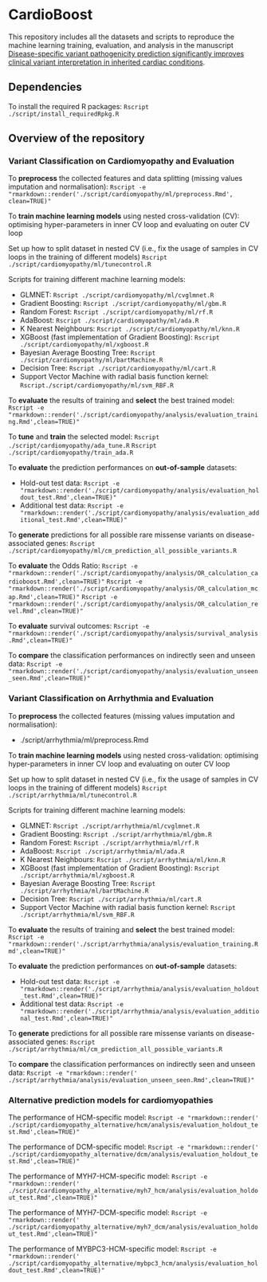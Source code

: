 ﻿# CardioBoost
This repository includes all the datasets and scripts to reproduce the machine learning training, evaluation, and analysis in the manuscript [Disease-specific variant pathogenicity prediction significantly improves clinical variant interpretation in inherited cardiac conditions](bioRxiv:URL).

## Dependencies

To install the required R packages:
`Rscript ./script/install_requiredRpkg.R`

## Overview of the repository

### Variant Classification on Cardiomyopathy and Evaluation

To **preprocess** the collected features and data splitting (missing values imputation and normalisation):
`Rscript -e "rmarkdown::render('./script/cardiomyopathy/ml/preprocess.Rmd', clean=TRUE)"`

To **train machine learning models** using nested cross-validation (CV): optimising hyper-parameters in inner CV loop and evaluating on outer CV loop

Set up how to split dataset in nested CV (i.e., fix the usage of samples in CV loops in the training of different models)
`Rscript ./script/cardiomyopathy/ml/tunecontrol.R`

Scripts for training different machine learning models:
 - GLMNET: `Rscript ./script/cardiomyopathy/ml/cvglmnet.R`
 - Gradient Boosting: `Rscript ./script/cardiomyopathy/ml/gbm.R`
 - Random Forest: `Rscript ./script/cardiomyopathy/ml/rf.R`
 - AdaBoost: `Rscript ./script/cardiomyopathy/ml/ada.R`
 - K Nearest Neighbours: `Rscript ./script/cardiomyopathy/ml/knn.R`
 - XGBoost (fast implementation of Gradient Boosting):  `Rscript ./script/cardiomyopathy/ml/xgboost.R`
 - Bayesian Average Boosting Tree:  `Rscript ./script/cardiomyopathy/ml/bartMachine.R`
 - Decision Tree: `Rscript ./script/cardiomyopathy/ml/cart.R`
 - Support Vector Machine with radial basis function kernel: `Rscript./script/cardiomyopathy/ml/svm_RBF.R`

To **evaluate** the results of training and **select** the best trained model:
`Rscript -e "rmarkdown::render('./script/cardiomyopathy/analysis/evaluation_training.Rmd',clean=TRUE)"`

To **tune** and **train** the selected model:
`Rscript ./script/cardiomyopathy/ada_tune.R`
`Rscript ./script/cardiomyopathy/train_ada.R`

To **evaluate** the prediction performances on **out-of-sample** datasets:
- Hold-out test data:
`Rscript -e "rmarkdown::render('./script/cardiomyopathy/analysis/evaluation_holdout_test.Rmd',clean=TRUE)"`
- Additional test data:
`Rscript -e "rmarkdown::render('./script/cardiomyopathy/analysis/evaluation_additional_test.Rmd',clean=TRUE)"`

To **generate** predictions for all possible rare missense variants on disease-associated genes:
`Rscript ./script/cardiomyopathy/ml/cm_prediction_all_possible_variants.R`

To **evaluate** the Odds Ratio:
`Rscript -e "rmarkdown::render('./script/cardiomyopathy/analysis/OR_calculation_cardioboost.Rmd',clean=TRUE)"`
`Rscript -e "rmarkdown::render('./script/cardiomyopathy/analysis/OR_calculation_mcap.Rmd',clean=TRUE)"`
`Rscript -e "rmarkdown::render('./script/cardiomyopathy/analysis/OR_calculation_revel.Rmd',clean=TRUE)"`

To **evaluate** survival outcomes:
`Rscript -e "rmarkdown::render('./script/cardiomyopathy/analysis/survival_analysis.Rmd',clean=TRUE)"`

To **compare** the classification performances on indirectly seen and unseen data:
`Rscript -e "rmarkdown::render('./script/cardiomyopathy/analysis/evaluation_unseen_seen.Rmd',clean=TRUE)"`

### Variant Classification on Arrhythmia and Evaluation

To **preprocess** the collected features (missing values imputation and normalisation):
- ./script/arrhythmia/ml/preprocess.Rmd

To **train machine learning models** using nested cross-validation: optimising hyper-parameters in inner CV loop and evaluating on outer CV loop

Set up how to split dataset in nested CV (i.e., fix the usage of samples in CV loops in the training of different models)
`Rscript ./script/arrhythmia/ml/tunecontrol.R`

Scripts for training different machine learning models:
 - GLMNET: `Rscript ./script/arrhythmia/ml/cvglmnet.R`
 - Gradient Boosting: `Rscript ./script/arrhythmia/ml/gbm.R`
 - Random Forest: `Rscript ./script/arrhythmia/ml/rf.R`
 - AdaBoost: `Rscript ./script/arrhythmia/ml/ada.R`
 - K Nearest Neighbours: `Rscript ./script/arrhythmia/ml/knn.R`
 - XGBoost (fast implementation of Gradient Boosting):  `Rscript ./script/arrhythmia/ml/xgboost.R`
 - Bayesian Average Boosting Tree: `Rscript  ./script/arrhythmia/ml/bartMachine.R`
 - Decision Tree: `Rscript ./script/arrhythmia/ml/cart.R`
 - Support Vector Machine with radial basis function kernel: `Rscript ./script/arrhythmia/ml/svm_RBF.R`

To **evaluate** the results of training and **select** the best trained model:
`Rscript -e "rmarkdown::render('./script/arrhythmia/analysis/evaluation_training.Rmd',clean=TRUE)"`

To **evaluate** the prediction performances on **out-of-sample** datasets:
- Hold-out test data:
`Rscript -e "rmarkdown::render('./script/arrhythmia/analysis/evaluation_holdout_test.Rmd',clean=TRUE)"`
- Additional test data:
`Rscript -e "rmarkdown::render('./script/arrhythmia/analysis/evaluation_additional_test.Rmd',clean=TRUE)"`

To **generate** predictions for all possible rare missense variants on disease-associated genes:
`Rscript ./script/arrhythmia/ml/cm_prediction_all_possible_variants.R`

To **compare** the classification performances on indirectly seen and unseen data:
`Rscript -e "rmarkdown::render(' ./script/arrhythmia/analysis/evaluation_unseen_seen.Rmd',clean=TRUE)"`


### Alternative prediction models for cardiomyopathies

The performance of HCM-specific model:
`Rscript -e "rmarkdown::render(' ./script/cardiomyopathy_alternative/hcm/analysis/evaluation_holdout_test.Rmd',clean=TRUE)"`

The performance of DCM-specific model:
`Rscript -e "rmarkdown::render(' ./script/cardiomyopathy_alternative/dcm/analysis/evaluation_holdout_test.Rmd',clean=TRUE)"`

The performance of MYH7-HCM-specific model:
`Rscript -e "rmarkdown::render(' ./script/cardiomyopathy_alternative/myh7_hcm/analysis/evaluation_holdout_test.Rmd',clean=TRUE)"`

The performance of MYH7-DCM-specific model:
`Rscript -e "rmarkdown::render(' ./script/cardiomyopathy_alternative/myh7_dcm/analysis/evaluation_holdout_test.Rmd',clean=TRUE)"`

The performance of MYBPC3-HCM-specific model:
`Rscript -e "rmarkdown::render(' ./script/cardiomyopathy_alternative/mybpc3_hcm/analysis/evaluation_holdout_test.Rmd',clean=TRUE)"`

